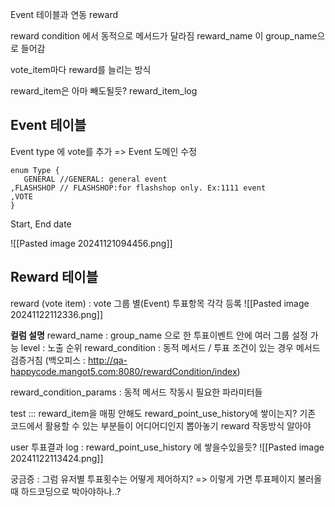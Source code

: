 
Event 테이블과 연동
reward

reward condition 에서 동적으로 메서드가 달라짐
reward_name 이 group_name으로 들어감

vote_item마다 reward를 늘리는 방식

reward_item은 아마 빼도될듯?
reward_item_log


## Event 테이블

Event type 에 vote를 추가 =>  Event 도메인 수정
```
enum Type {  
   GENERAL //GENERAL: general event   
,FLASHSHOP // FLASHSHOP:for flashshop only. Ex:1111 event  
,VOTE
}
```
Start, End date


![[Pasted image 20241121094456.png]]



## Reward 테이블

reward (vote item) : vote 그룹 별(Event) 투표항목 각각 등록
![[Pasted image 20241122112336.png]]

**컬럼 설명**
reward_name : group_name 으로 한 투표이벤트 안에 여러 그룹 설정 가능
level : 노출 순위
reward_condition : 동적 메서드 / 투표 조건이 있는 경우 메서드 검증거침
(백오피스 : http://qa-happycode.mangot5.com:8080/rewardCondition/index)

reward_condition_params : 동적 메서드 작동시 필요한 파라미터들




test ::: reward_item을 매핑 안해도 reward_point_use_history에 쌓이는지?
기존 코드에서 활용할 수 있는 부분들이 어디어디인지 뽑아놓기
reward 작동방식 알아야


user 투표결과 log : reward_point_use_history 에 쌓을수있을듯?
![[Pasted image 20241122113424.png]]



궁금증 : 그럼 유저별 투표횟수는 어떻게 제어하지? => 이렇게 가면 투표페이지 불러올때 하드코딩으로 박아야하나..?




